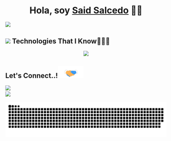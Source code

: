 <div align="center">
<h1 align="center">Hola, soy <a href="">Said Salcedo</a> 👋💪</h1>
</div>
<img src="https://i.imgur.com/NsyzOWH.png">

## <img src="https://media2.giphy.com/media/QssGEmpkyEOhBCb7e1/giphy.gif?cid=ecf05e47a0n3gi1bfqntqmob8g9aid1oyj2wr3ds3mg700bl&rid=giphy.gif" width ="25"><b> Technologies That I Know👨🏻‍💻</b>
<p align="center">
  <a href="https://skillicons.dev">
    <img src="https://skillicons.dev/icons?i=js,ts,react,nextjs,redux,apollo,graphql,tailwind,angular,git,bootstrap,css,html,threejs,express,nestjs,prisma,dotnet,figma,github,materialui,mongodb,mysql,nodejs,postman,vite,vscode,visualstudio&perline=14" />
  </a>
</p>

## <b> Let's Connect..!</b><img src="https://github.com/0xAbdulKhalid/0xAbdulKhalid/raw/main/assets/mdImages/handshake.gif" width ="80">
<p align="start">
  <a href="https://www.linkedin.com/in/said-elias-salcedo-cupitra-066827268/">
    <img src="https://skillicons.dev/icons?i=linkedin" />
  </a>
  <br>
  <a href="mailto:ssaidsal08@gmail.com" target="_blank">
    <img src="https://skillicons.dev/icons?i=gmail" />
  </a>
</p>

<div align="center">
  <img  src="https://github.com/said-08/said-08/blob/main/grid-snake.svg"
       alt="snake" /></a>
</div>


